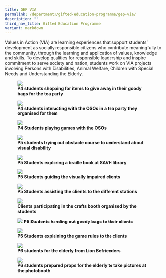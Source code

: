 ```yaml
---
title: GEP VIA
permalink: /departments/gifted-education-programme/gep-via/
description: ""
third_nav_title: Gifted Education Programme
variant: markdown
---
```

Values in Action (VIA) are learning experiences that support students’ development as socially responsible citizens who contribute meaningfully to the community, through the learning and application of values, knowledge and skills. To develop qualities for responsible leadership and inspire commitment to serve society and nation, students work on VIA projects involving Persons with Disabilities, Animal Welfare, Children with Special Needs and Understanding the Elderly. 

<figure>
<img src="/images/p4%20students%20shopping%20for%20tea%20party.JPG">
<figcaption> <strong>P4 students shopping for items to give away in their goody bags for the tea party</strong> </figcaption>
</figure>

<figure>
<img src="/images/p4%20students%20interacting%20with%20the%20osos%20in%20a%20tea%20party.jpeg">
<figcaption> <strong>P4 students interacting with the OSOs in a tea party they organised for them</strong> </figcaption>
</figure>

<figure>
<img src="/images/p4%20students%20playing%20games%20with%20the%20osos.JPG">
<figcaption> <strong>P4 Students playing games with the OSOs</strong> </figcaption>
</figure>

<figure>
<img src="/images/p5%20students%20trying%20out%20obstacle%20course%20to%20understand%20about%20visual%20disability.jpg">
<figcaption> <strong>P5 students trying out obstacle course to understand about visual disability</strong> </figcaption>
</figure>

<figure>
<img src="/images/students%20exploring%20a%20braille%20book%20at%20savh%20library.jpg">
<figcaption> <strong>P5 Students exploring a braille book at SAVH library</strong> </figcaption>
</figure>

<figure>
<img src="/images/students%20guiding%20the%20visually%20impaired%20clients.jpg">
<figcaption> <strong>P5 Students guiding the visually impaired clients</strong> </figcaption>
</figure>

<figure>
<img src="/images/students%20assisting%20the%20clients%20to%20the%20different%20stations.jpg">
<figcaption> <strong>P5 Students assisting the clients to the different stations</strong> </figcaption>
</figure>

<figure>
<img src="/images/clients%20participating%20in%20the%20crafts%20booth%20organised%20by%20the%20students.jpg">
<figcaption> <strong>Clients participating in the crafts booth organised by the students</strong> </figcaption>
</figure>

<figure>
<img src="/images/students%20handing%20out%20goody%20bags%20to%20their%20clients.jpg">
 <strong>P5 Students handing out goody bags to their clients</strong> 
</figure>

<figure>
<img src="/images/students%20explaining%20the%20game%20rules%20to%20the%20clients.JPG">
<figcaption> <strong>P5 Students explaining the game rules to the clients</strong> </figcaption>
</figure>

<figure>
<img src="/images/p6%20students%20lion%20befrienders.jpg">
<figcaption> <strong>P6 students for the elderly from Lion Befrienders</strong> </figcaption>
</figure>

<figure>
<img src="/images/p6%20students%20prepared%20props%20.jpg">
<figcaption> <strong>P6 students prepared props for the elderly to take pictures at the photobooth</strong> </figcaption>
</figure>

